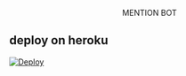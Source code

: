 <p align="center"> MENTION BOT

## deploy on heroku
[![Deploy](https://www.herokucdn.com/deploy/button.svg)](https://heroku.com/deploy?template=https://github.com/xyzsky01/Mentionbot)
